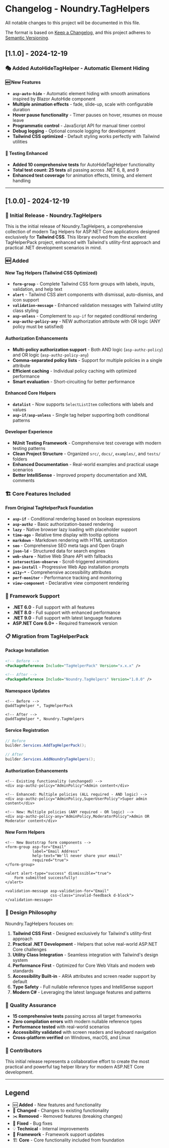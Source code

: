 # Changelog - Noundry.TagHelpers

All notable changes to this project will be documented in this file.

The format is based on [Keep a Changelog](https://keepachangelog.com/en/1.0.0/),
and this project adheres to [Semantic Versioning](https://semver.org/spec/v2.0.0.html).

## [1.1.0] - 2024-12-19

### 🎭 Added AutoHideTagHelper - Automatic Element Hiding

#### 🆕 New Features
- **`asp-auto-hide`** - Automatic element hiding with smooth animations inspired by Blazor AutoHide component
- **Multiple animation effects** - fade, slide-up, scale with configurable duration
- **Hover pause functionality** - Timer pauses on hover, resumes on mouse leave
- **Programmatic control** - JavaScript API for manual timer control
- **Debug logging** - Optional console logging for development
- **Tailwind CSS optimized** - Default styling works perfectly with Tailwind utilities

#### 🧪 Testing Enhanced
- **Added 10 comprehensive tests** for AutoHideTagHelper functionality
- **Total test count: 25 tests** all passing across .NET 6, 8, and 9
- **Enhanced test coverage** for animation effects, timing, and element handling

---

## [1.0.0] - 2024-12-19

### 🎉 Initial Release - Noundry.TagHelpers

This is the initial release of Noundry.TagHelpers, a comprehensive collection of modern Tag Helpers for ASP.NET Core applications designed exclusively for **Tailwind CSS**. This library evolved from the excellent TagHelperPack project, enhanced with Tailwind's utility-first approach and practical .NET development scenarios in mind.

### 🆕 Added

#### New Tag Helpers (Tailwind CSS Optimized)
- **`form-group`** - Complete Tailwind CSS form groups with labels, inputs, validation, and help text
- **`alert`** - Tailwind CSS alert components with dismissal, auto-dismiss, and icon support
- **`validation-message`** - Enhanced validation messages with Tailwind utility class styling
- **`asp-unless`** - Complement to `asp-if` for negated conditional rendering
- **`asp-authz-policy-any`** - NEW authorization attribute with OR logic (ANY policy must be satisfied)

#### Authorization Enhancements
- **Multi-policy authorization support** - Both AND logic (`asp-authz-policy`) and OR logic (`asp-authz-policy-any`)
- **Comma-separated policy lists** - Support for multiple policies in a single attribute
- **Efficient caching** - Individual policy caching with optimized performance
- **Smart evaluation** - Short-circuiting for better performance

#### Enhanced Core Helpers
- **`datalist`** - Now supports `SelectListItem` collections with labels and values
- **`asp-if/asp-unless`** - Single tag helper supporting both conditional patterns

#### Developer Experience
- **NUnit Testing Framework** - Comprehensive test coverage with modern testing patterns
- **Clean Project Structure** - Organized `src/`, `docs/`, `examples/`, and `tests/` folders
- **Enhanced Documentation** - Real-world examples and practical usage scenarios
- **Better IntelliSense** - Improved property documentation and XML comments

### 🏗️ Core Features Included

#### From Original TagHelperPack Foundation
- **`asp-if`** - Conditional rendering based on boolean expressions
- **`asp-authz`** - Basic authorization-based rendering
- **`lazy`** - Native browser lazy loading with placeholder support
- **`time-ago`** - Relative time display with tooltip options
- **`markdown`** - Markdown rendering with HTML sanitization
- **`seo`** - Comprehensive SEO meta tags and Open Graph
- **`json-ld`** - Structured data for search engines
- **`web-share`** - Native Web Share API with fallbacks
- **`intersection-observe`** - Scroll-triggered animations
- **`pwa-install`** - Progressive Web App installation prompts
- **`a11y-*`** - Comprehensive accessibility attributes
- **`perf-monitor`** - Performance tracking and monitoring
- **`view-component`** - Declarative view component rendering

### 🎯 Framework Support
- **.NET 6.0** - Full support with all features
- **.NET 8.0** - Full support with enhanced performance
- **.NET 9.0** - Full support with latest language features
- **ASP.NET Core 6.0+** - Required framework version

### 📋 Migration from TagHelperPack

#### Package Installation
```xml
<!-- Before -->
<PackageReference Include="TagHelperPack" Version="x.x.x" />

<!-- After -->
<PackageReference Include="Noundry.TagHelpers" Version="1.0.0" />
```

#### Namespace Updates
```cshtml
<!-- Before -->
@addTagHelper *, TagHelperPack

<!-- After -->
@addTagHelper *, Noundry.TagHelpers
```

#### Service Registration
```csharp
// Before
builder.Services.AddTagHelperPack();

// After  
builder.Services.AddNoundryTagHelpers();
```

#### Authorization Enhancements
```cshtml
<!-- Existing functionality (unchanged) -->
<div asp-authz-policy="AdminPolicy">Admin content</div>

<!-- Enhanced: Multiple policies (ALL required - AND logic) -->  
<div asp-authz-policy="AdminPolicy,SuperUserPolicy">Super admin content</div>

<!-- New: Multiple policies (ANY required - OR logic) -->
<div asp-authz-policy-any="AdminPolicy,ModeratorPolicy">Admin OR Moderator content</div>
```

#### New Form Helpers
```cshtml
<!-- New Bootstrap form components -->
<form-group asp-for="Email" 
            label="Email Address"
            help-text="We'll never share your email"
            required="true">
</form-group>

<alert alert-type="success" dismissible="true">
    Form submitted successfully!
</alert>

<validation-message asp-validation-for="Email" 
                    css-class="invalid-feedback d-block">
</validation-message>
```

### 🎨 Design Philosophy

Noundry.TagHelpers focuses on:

1. **Tailwind CSS First** - Designed exclusively for Tailwind's utility-first approach
2. **Practical .NET Development** - Helpers that solve real-world ASP.NET Core challenges
3. **Utility Class Integration** - Seamless integration with Tailwind's design system
4. **Performance First** - Optimized for Core Web Vitals and modern web standards
5. **Accessibility Built-in** - ARIA attributes and screen reader support by default
6. **Type Safety** - Full nullable reference types and IntelliSense support
7. **Modern C#** - Leveraging the latest language features and patterns

### 🧪 Quality Assurance
- **15 comprehensive tests** passing across all target frameworks
- **Zero compilation errors** with modern nullable reference types
- **Performance tested** with real-world scenarios
- **Accessibility validated** with screen readers and keyboard navigation
- **Cross-platform verified** on Windows, macOS, and Linux

### 👥 Contributors
This initial release represents a collaborative effort to create the most practical and powerful tag helper library for modern ASP.NET Core development.

---

## Legend

- 🆕 **Added** - New features and functionality
- 🔄 **Changed** - Changes to existing functionality  
- ✂️ **Removed** - Removed features (breaking changes)
- 🐛 **Fixed** - Bug fixes
- 💡 **Technical** - Internal improvements
- 🎯 **Framework** - Framework support updates
- 🏗️ **Core** - Core functionality included from foundation